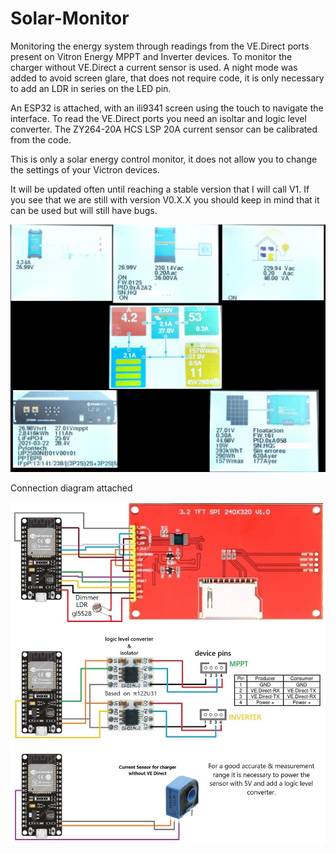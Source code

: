 # Solar-Monitor
Monitoring the energy system through readings from the VE.Direct ports present on Vitron Energy MPPT and Inverter devices. To monitor the charger without VE.Direct a current sensor is used. A night mode was added to avoid screen glare, that does not require code, it is only necessary to add an LDR in series on the LED pin.

An ESP32 is attached, with an ili9341 screen using the touch to navigate the interface. To read the VE.Direct ports you need an isoltar and logic level converter. The ZY264-20A HCS LSP 20A current sensor can be calibrated from the code.

This is only a solar energy control monitor, it does not allow you to change the settings of your Victron devices.

It will be updated often until reaching a stable version that I will call V1. If you see that we are still with version V0.X.X you should keep in mind that it can be used but will still have bugs.

![Image](SolarMonitorDisplayV1.jpg)

Connection diagram attached

![Image](SolarMonitorV1.jpg)
